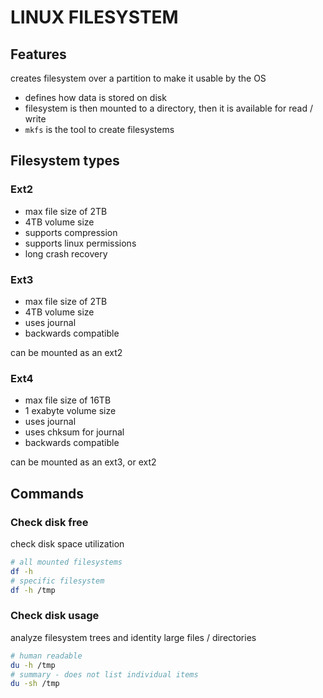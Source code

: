 # LINUX FILESYSTEM

## Features
creates filesystem over a partition to make it usable by the OS
- defines how data is stored on disk
- filesystem is then mounted to a directory, then it is available for read / write
- `mkfs` is the tool to create filesystems

## Filesystem types

### Ext2
- max file size of 2TB
- 4TB volume size
- supports compression
- supports linux permissions
- long crash recovery

### Ext3
- max file size of 2TB
- 4TB volume size
- uses journal
- backwards compatible

can be mounted as an ext2

### Ext4
- max file size of 16TB
- 1 exabyte volume size
- uses journal
- uses chksum for journal
- backwards compatible

can be mounted as an ext3, or ext2

## Commands

### Check disk free
check disk space utilization
```bash
# all mounted filesystems
df -h
# specific filesystem
df -h /tmp
```

### Check disk usage
analyze filesystem trees and identity large files / directories
```bash
# human readable
du -h /tmp
# summary - does not list individual items
du -sh /tmp
```